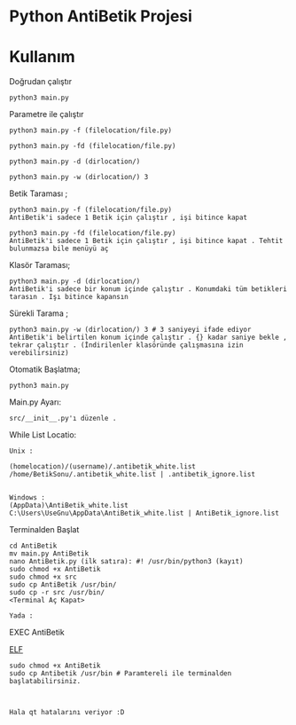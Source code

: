 # Python AntiBetik Projesi

<h1>Kullanım</h1>

Doğrudan çalıştır

    python3 main.py 
    
Parametre ile çalıştır

    python3 main.py -f (filelocation/file.py)
    
    python3 main.py -fd (filelocation/file.py)
    
    python3 main.py -d (dirlocation/)
    
    python3 main.py -w (dirlocation/) 3 
    

Betik Taraması ;

    python3 main.py -f (filelocation/file.py)
    AntiBetik'i sadece 1 Betik için çalıştır , işi bitince kapat
    
    python3 main.py -fd (filelocation/file.py)
    AntiBetik'i sadece 1 Betik için çalıştır , işi bitince kapat . Tehtit bulunmazsa bile menüyü aç
    
Klasör Taraması;

    python3 main.py -d (dirlocation/)
    AntiBetik'i sadece bir konum içinde çalıştır . Konumdaki tüm betikleri tarasın . Işı bitince kapansın
    
Sürekli Tarama ;

    python3 main.py -w (dirlocation/) 3 # 3 saniyeyi ifade ediyor
    AntiBetik'i belirtilen konum içinde çalıştır . {} kadar saniye bekle , tekrar çalıştır . (İndirilenler klasöründe çalışmasına izin verebilirsiniz)
    
Otomatik Başlatma;

    python3 main.py
    
Main.py Ayarı:

    src/__init__.py'ı düzenle . 
    
While List Locatio:

    Unix : 
    
    (homelocation)/(username)/.antibetik_white.list
    /home/BetikSonu/.antibetik_white.list | .antibetik_ignore.list
    
    
    Windows : 
    (AppData)\AntiBetik_white.list
    C:\Users\UseGnu\AppData\AntiBetik_white.list | AntiBetik_ignore.list



Terminalden Başlat

    cd AntiBetik
    mv main.py AntiBetik
    nano AntiBetik.py (ilk satıra): #! /usr/bin/python3 (kayıt)
    sudo chmod +x AntiBetik
    sudo chmod +x src
    sudo cp AntiBetik /usr/bin/
    sudo cp -r src /usr/bin/
    <Terminal Aç Kapat>
    
    Yada :
    
EXEC AntiBetik

<a href="https://github.com/BetikSonu/AntiBetik/releases" target="_blank">ELF</a>
    
    sudo chmod +x AntiBetik
    sudo cp Antibetik /usr/bin # Paramtereli ile terminalden başlatabilirsiniz.
    
    
    
    Hala qt hatalarını veriyor :D
    
    

    

